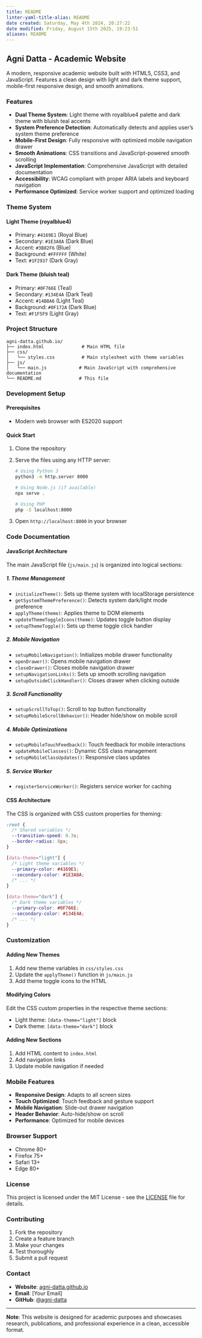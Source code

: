 ```yaml
---
title: README
linter-yaml-title-alias: README
date created: Saturday, May 4th 2024, 20:27:22
date modified: Friday, August 15th 2025, 19:23:51
aliases: README
---
```


## Agni Datta - Academic Website

A modern, responsive academic website built with HTML5, CSS3, and JavaScript. Features a clean design with light and dark theme support, mobile-first responsive design, and smooth animations.

### Features

- **Dual Theme System**: Light theme with royalblue4 palette and dark theme with bluish teal accents
- **System Preference Detection**: Automatically detects and applies user’s system theme preference
- **Mobile-First Design**: Fully responsive with optimized mobile navigation drawer
- **Smooth Animations**: CSS transitions and JavaScript-powered smooth scrolling
- **JavaScript Implementation**: Comprehensive JavaScript with detailed documentation
- **Accessibility**: WCAG compliant with proper ARIA labels and keyboard navigation
- **Performance Optimized**: Service worker support and optimized loading

### Theme System

#### Light Theme (royalblue4)

- Primary: `#4169E1` (Royal Blue)
- Secondary: `#1E3A8A` (Dark Blue)
- Accent: `#3B82F6` (Blue)
- Background: `#FFFFFF` (White)
- Text: `#1F2937` (Dark Gray)

#### Dark Theme (bluish teal)

- Primary: `#0F766E` (Teal)
- Secondary: `#134E4A` (Dark Teal)
- Accent: `#14B8A6` (Light Teal)
- Background: `#0F172A` (Dark Blue)
- Text: `#F1F5F9` (Light Gray)

### Project Structure

```
agni-datta.github.io/
├── index.html              # Main HTML file
├── css/
│   └── styles.css          # Main stylesheet with theme variables
├── js/
│   └── main.js            # Main JavaScript with comprehensive documentation
└── README.md              # This file
```

### Development Setup

#### Prerequisites

- Modern web browser with ES2020 support

#### Quick Start

1. Clone the repository
2. Serve the files using any HTTP server:

   ```bash
   # Using Python 3
   python3 -m http.server 8000
   
   # Using Node.js (if available)
   npx serve .
   
   # Using PHP
   php -S localhost:8000
   ```

3. Open `http://localhost:8000` in your browser

### Code Documentation

#### JavaScript Architecture

The main JavaScript file (`js/main.js`) is organized into logical sections:

##### 1. Theme Management

- `initializeTheme()`: Sets up theme system with localStorage persistence
- `getSystemThemePreference()`: Detects system dark/light mode preference
- `applyTheme(theme)`: Applies theme to DOM elements
- `updateThemeToggleIcons(theme)`: Updates toggle button display
- `setupThemeToggle()`: Sets up theme toggle click handler

##### 2. Mobile Navigation

- `setupMobileNavigation()`: Initializes mobile drawer functionality
- `openDrawer()`: Opens mobile navigation drawer
- `closeDrawer()`: Closes mobile navigation drawer
- `setupNavigationLinks()`: Sets up smooth scrolling navigation
- `setupOutsideClickHandler()`: Closes drawer when clicking outside

##### 3. Scroll Functionality

- `setupScrollToTop()`: Scroll to top button functionality
- `setupMobileScrollBehavior()`: Header hide/show on mobile scroll

##### 4. Mobile Optimizations

- `setupMobileTouchFeedback()`: Touch feedback for mobile interactions
- `updateMobileClasses()`: Dynamic CSS class management
- `setupMobileClassUpdates()`: Responsive class updates

##### 5. Service Worker

- `registerServiceWorker()`: Registers service worker for caching

#### CSS Architecture

The CSS is organized with CSS custom properties for theming:

```css
:root {
  /* Shared variables */
  --transition-speed: 0.3s;
  --border-radius: 8px;
}

[data-theme="light"] {
  /* Light theme variables */
  --primary-color: #4169E1;
  --secondary-color: #1E3A8A;
  /* ... */
}

[data-theme="dark"] {
  /* Dark theme variables */
  --primary-color: #0F766E;
  --secondary-color: #134E4A;
  /* ... */
}
```

### Customization

#### Adding New Themes

1. Add new theme variables in `css/styles.css`
2. Update the `applyTheme()` function in `js/main.js`
3. Add theme toggle icons to the HTML

#### Modifying Colors

Edit the CSS custom properties in the respective theme sections:

- Light theme: `[data-theme="light"]` block
- Dark theme: `[data-theme="dark"]` block

#### Adding New Sections

1. Add HTML content to `index.html`
2. Add navigation links
3. Update mobile navigation if needed

### Mobile Features

- **Responsive Design**: Adapts to all screen sizes
- **Touch Optimized**: Touch feedback and gesture support
- **Mobile Navigation**: Slide-out drawer navigation
- **Header Behavior**: Auto-hide/show on scroll
- **Performance**: Optimized for mobile devices

### Browser Support

- Chrome 80+
- Firefox 75+
- Safari 13+
- Edge 80+

### License

This project is licensed under the MIT License - see the [LICENSE](LICENSE) file for details.

### Contributing

1. Fork the repository
2. Create a feature branch
3. Make your changes
4. Test thoroughly
5. Submit a pull request

### Contact

- **Website**: [agni-datta.github.io](https://agni-datta.github.io)
- **Email**: [Your Email]
- **GitHub**: [@agni-datta](https://github.com/agni-datta)

---

**Note**: This website is designed for academic purposes and showcases research, publications, and professional experience in a clean, accessible format.
